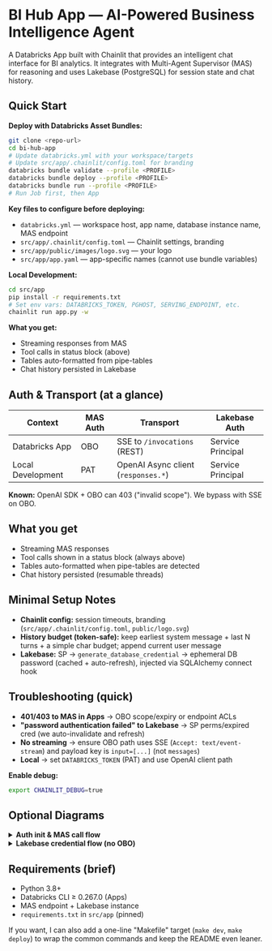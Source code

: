 # BI Hub App — AI-Powered Business Intelligence Agent

A Databricks App built with Chainlit that provides an intelligent chat interface for BI analytics. It integrates with Multi-Agent Supervisor (MAS) for reasoning and uses Lakebase (PostgreSQL) for session state and chat history.

## Quick Start

**Deploy with Databricks Asset Bundles:**
```bash
git clone <repo-url>
cd bi-hub-app
# Update databricks.yml with your workspace/targets
# Update src/app/.chainlit/config.toml for branding
databricks bundle validate --profile <PROFILE>
databricks bundle deploy --profile <PROFILE>
databricks bundle run --profile <PROFILE>
# Run Job first, then App
```

**Key files to configure before deploying:**
- `databricks.yml` — workspace host, app name, database instance name, MAS endpoint
- `src/app/.chainlit/config.toml` — Chainlit settings, branding
- `src/app/public/images/logo.svg` — your logo
- `src/app/app.yaml` — app-specific names (cannot use bundle variables)

**Local Development:**
```bash
cd src/app
pip install -r requirements.txt
# Set env vars: DATABRICKS_TOKEN, PGHOST, SERVING_ENDPOINT, etc.
chainlit run app.py -w
```

**What you get:**
- Streaming responses from MAS
- Tool calls in status block (above)
- Tables auto-formatted from pipe-tables
- Chat history persisted in Lakebase

## Auth & Transport (at a glance)

| Context | MAS Auth | Transport | Lakebase Auth |
|---------|----------|-----------|---------------|
| Databricks App | OBO | SSE to `/invocations` (REST) | Service Principal |
| Local Development | PAT | OpenAI Async client (`responses.*`) | Service Principal |

**Known:** OpenAI SDK + OBO can 403 ("invalid scope"). We bypass with SSE on OBO.

## What you get

- Streaming MAS responses
- Tool calls shown in a status block (always above)
- Tables auto-formatted when pipe-tables are detected
- Chat history persisted (resumable threads)

## Minimal Setup Notes

- **Chainlit config:** session timeouts, branding (`src/app/.chainlit/config.toml`, `public/logo.svg`)
- **History budget (token-safe):** keep earliest system message + last N turns + a simple char budget; append current user message
- **Lakebase:** SP → `generate_database_credential` → ephemeral DB password (cached + auto-refresh), injected via SQLAlchemy connect hook

## Troubleshooting (quick)

- **401/403 to MAS in Apps** → OBO scope/expiry or endpoint ACLs
- **"password authentication failed" to Lakebase** → SP perms/expired cred (we auto-invalidate and refresh)
- **No streaming** → ensure OBO path uses SSE (`Accept: text/event-stream`) and payload key is `input=[...]` (not `messages`)
- **Local** → set `DATABRICKS_TOKEN` (PAT) and use OpenAI client path

**Enable debug:**
```bash
export CHAINLIT_DEBUG=true
```

## Optional Diagrams

<details>
<summary><strong>Auth init & MAS call flow</strong></summary>

```mermaid
sequenceDiagram
  participant U as User
  participant A as Databricks App (SSO)
  participant CL as Chainlit
  participant ID as Identity(TokenSource)
  participant MAS as MAS Serving Endpoint

  U->>A: Open app (SSO)
  A->>CL: Forward OBO headers
  CL->>ID: Build Identity with OboTokenSource
  ID-->>CL: bearer() → OBO token
  CL->>MAS: POST /invocations (SSE) with Bearer
  MAS-->>CL: stream events (delta/tool/done)
  CL-->>U: status on top, answer streams below
```

</details>

<details>
<summary><strong>Lakebase credential flow (no OBO)</strong></summary>

```mermaid
flowchart LR
  SP[Service Principal] --> WSC[WorkspaceClient]
  WSC --> GDC[generate_database_credential]
  GDC -->|ephemeral DB password| SA[(SQLAlchemy Engine)]
  SA --> PG[(Lakebase Postgres)]
```

</details>

## Requirements (brief)

- Python 3.8+
- Databricks CLI ≥ 0.267.0 (Apps)
- MAS endpoint + Lakebase instance
- `requirements.txt` in `src/app` (pinned)

If you want, I can also add a one-line "Makefile" target (`make dev`, `make deploy`) to wrap the common commands and keep the README even leaner.